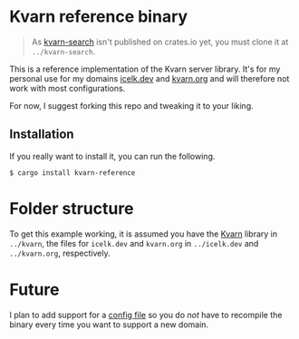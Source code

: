 # Kvarn reference binary

> As [kvarn-search](https://github.com/Icelk/kvarn-search) isn't published on crates.io yet, you must clone it at `../kvarn-search`.

This is a reference implementation of the Kvarn server library.
It's for my personal use for my domains [icelk.dev](https://icelk.dev/) and [kvarn.org](https://kvarn.org/)
and will therefore not work with most configurations.

For now, I suggest forking this repo and tweaking it to your liking.

## Installation

If you really want to install it, you can run the following.

```shell
$ cargo install kvarn-reference
```

# Folder structure

To get this example working, it is assumed you have the [Kvarn](https://github.com/Icelk/kvarn) library in `../kvarn`,
the files for `icelk.dev` and `kvarn.org` in `../icelk.dev` and `../kvarn.org`, respectively.

# Future

I plan to add support for a [config file](https://kvarn.org/config.) so you do *not* have to recompile the binary every time you want to support a new domain.
